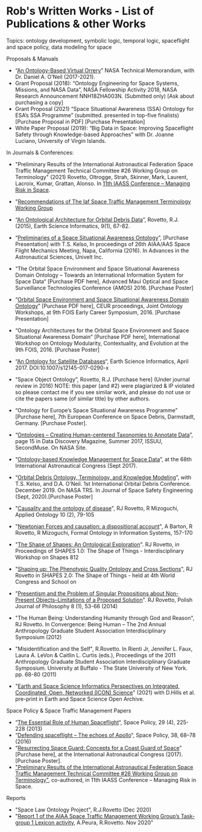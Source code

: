 # Rob's Written Works - List of Publications & other Works 
Topics: ontology development, symbolic logic, temporal logic, spaceflight and space policy, data modeling for space

Proposals & Manuals
- “[An Ontology-Based Virtual Orrery](https://ntrs.nasa.gov/citations/20210000030)” NASA Technical Memorandum, with Dr. Daniel A. O’Neil (2017-2021).
- Grant Proposal (2018): “Ontology Engineering for Space Systems, Missions, and NASA Data”, NASA Fellowship Activity 2018, NASA Research Announcement NNH18ZHA003N. (Submitted only) [Ask about purchasing a copy]
- Grant Proposal (2021) “Space Situational Awareness (SSA) Ontology for ESA’s SSA Programme” (submitted. presented in top-five finalists) [Purchase Proposal in PDF] [Purchase Presentation]
- White Paper Proposal (2019): “Big Data in Space: Improving Spaceflight Safety through Knowledge-based Approaches” with Dr. Joanne Luciano, University of Virgin Islands.

In Journals & Conferences:
- "Preliminary Results of the International Astronautical Federation Space Traffic Management Technical Committee #26 Working Group on Terminology" (2021) Rovetto, Oltrogge, Strah, Skinner, Mark, Laurent, Lacroix, Kumar, Grattan, Alonso. In [11th IAASS Conference – Managing Risk in Space](http://iaassconference2021.space-safety.org/wp-content/uploads/sites/34/2021/10/American-Chapter-IAASS11-Programme-04102021-Issue-9.pdf).
- "[Recommendations of The Iaf Space Traffic Management 
Terminology Working Group](https://comspoc.com/Resources/Papers/20211019_Recommendations_of_IAF_STM_Terminology_WG_FINAL.pdf)
- “[An Ontological Architecture for Orbital Debris Data](https://doi.org/10.1007/s12145-015-0233-3)”, Rovetto, R.J. (2015), Earth Science Informatics, 9(1), 67-82.
- “[Preliminaries of a Space Situational Awareness Ontology](https://www.univelt.com/book=5920)”, [Purchase Presentation] with T.S. Kelso, In proceedings of 26th AIAA/AAS Space Flight Mechanics Meeting, Napa, California (2016). In Advances in the Astronautical Sciences, Univelt Inc.
- “The Orbital Space Environment and Space Situational Awareness Domain Ontology – Towards an International Information System for Space Data“ [Purchase PDF here], Advanced Maui Optical and Space Surveillance Technologies Conference (AMOS) 2016. [Purchase Poster]
- “[Orbital Space Environment and Space Situational Awareness Domain Ontology](http://ceur-ws.org/Vol-1660/ecs-paper1.pdf)” [Purchase PDF here], CEUR proceedings, Joint Ontology Workshops, at 9th FOIS Early Career Symposium, 2016. [Purchase Presentation]
- “Ontology Architectures for the Orbital Space Environment and Space Situational Awareness Domain” [Purchase PDF here], International Workshop on Ontology Modularity, Contextuality, and Evolution at the 9th FOIS, 2016. [Purchase Poster]
- “[An Ontology for Satellite Databases](https://doi.org/10.1007/s12145-017-0290-x)“, Earth Science Informatics, April 2017. DOI:10.1007/s12145-017-0290-x
- “Space Object Ontology”, Rovetto, R.J. [Purchase here] (Under journal review in 2016) NOTE: this paper (and #2) were plagiarized & IP violated so please contact me if you see similar work, and please do not use or cite the papers same (of similar title) by other authors.
- “Ontology for Europe’s Space Situational Awareness Programme” [Purchase here], 7th European Conference on Space Debris, Darmstadt, Germany. [Purchase Poster].
- “[Ontologies – Creating Human-centered Taxonomies to Annotate Data](https://issuu.com/secondmuse/docs/nasa-datanauts-2017)”, page 15 in Data Discovery Magazine, Summer 2017, ISSUU, SecondMuse. On NASA Site.
- “[Ontology-based Knowledge Management for Space Data](https://iafastro.directory/iac/paper/id/40147/summary/)”, at the 68th International Astronautical Congress (Sept 2017).
- “[Orbital Debris Ontology, Terminology, and Knowledge Modeling](https://ntrs.nasa.gov/citations/20200000988)”, with T.S. Kelso, and D.A. O’Neil. 1st International Orbital Debris Conference. December 2019. On NASA TRS. In Journal of Space Safety Engineering (Sept, 2020).[Purchase Poster]

- "[Causality and the ontology of disease](https://content.iospress.com/articles/applied-ontology/ao147)", RJ Rovetto, R Mizoguchi, Applied Ontology 10 (2), 79-105
- "[Newtonian Forces and causation: a dispositional account](https://ebooks.iospress.nl/publication/37965)", A Barton, R Rovetto, R Mizoguchi, Formal Ontology in Information Systems, 157-170

- "[The Shape of Shapes: An Ontological Exploration](http://ceur-ws.org/Vol-812/paper9.pdf)". RJ Rovetto, in Proceedings of SHAPES 1.0: The Shape of Things - Interdisciplinary Workshop on Shapes 812
- "[Shaping up: The Phenotypic Quality Ontology and Cross Sections](http://ceur-ws.org/Vol-1007/paper10.pdf)", RJ Rovetto in SHAPES 2.0: The Shape of Things - held at 4th World Congress and School on

- "[Presentism and the Problem of Singular Propositions about Non-Present Objects–Limitations of a Proposed Solution](https://www.pdcnet.org/pjphil/content/pjphil_2014_0008_0001_0053_0066)". RJ Rovetto, Polish Journal of Philosophy 8 (1), 53-66 (2014)

- "The Human Being: Understanding Humanity through God and Reason", RJ Rovetto. In Convergence: Being Human – The 2nd Annual Anthropology Graduate Student Association Interdisciplinary Symposium (2012)
- "Misidentification and the Self", R.Rovetto. In Rienti Jr, Jennifer L. Faux, Laura A. LeVon & Caitlin L. Curtis (eds.), Proceedings of the 2011 Anthropology Graduate Student Association Interdisciplinary Graduate Symposium. University at Buffalo - The State University of New York. pp. 68-80 (2011)


- "[Earth and Space Science Informatics Perspectives on Integrated, Coordinated, Open, Networked (ICON) Science](https://doi.org/10.1002/essoar.10508448.1)" (2021) with D.Hills et al. pre-print in Earth and Space Science Open Archive.

Space Policy & Space Traffic Management Papers
- “[The Essential Role of Human Spaceflight](https://www.sciencedirect.com/science/article/abs/pii/S0265964613000660)“, Space Policy, 29 (4), 225-228 (2013)
- “[Defending spaceflight – The echoes of Apollo](https://www.sciencedirect.com/science/article/abs/pii/S0265964615300060)“, Space Policy, 38, 68–78 (2016)
- “[Resurrecting Space Guard: Concepts for a Coast Guard of Space](https://iafastro.directory/iac/paper/id/40148/summary/)” [Purchase here], at the International Astronautical Congress (2017). [Purchase Poster]. 
- ["Preliminary Results of the International Astronautical Federation Space Traffic  Management Technical Committee #26 Working Group on Terminology"](http://iaassconference2021.space-safety.org/wp-content/uploads/sites/34/2021/10/American-Chapter-IAASS11-Programme-04102021-Issue-9.pdf), co-authored, in 11th IAASS Conference – Managing Risk in Space.

Reports
- "Space Law Ontology Project", R.J.Rovetto (Dec 2020)
- "[Report 1 of the AIAA Space Traffic Management Working Group’s Task-group 1 Lexicon activity](https://engage.aiaa.org/HigherLogic/System/DownloadDocumentFile.ashx?DocumentFileKey=15a215bc-df86-deda-6b32-86f4eb173cff&forceDialog=0), A.Peura, R.Rovetto. Nov 2020"
